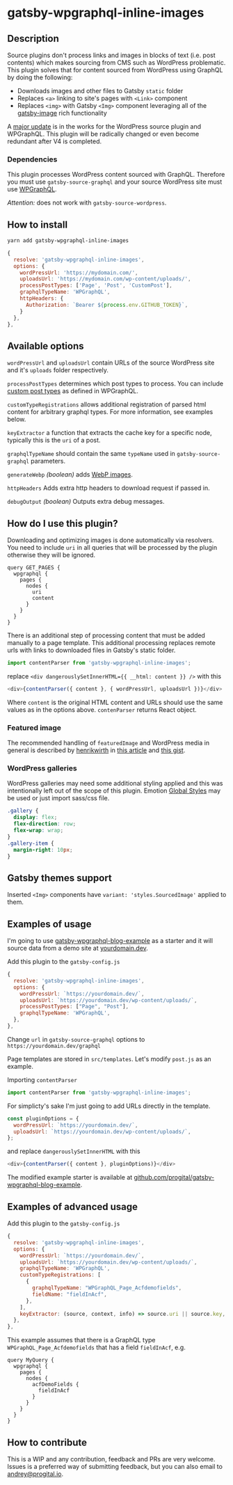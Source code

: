 # gatsby-wpgraphql-inline-images

## Description

Source plugins don't process links and images in blocks of text (i.e. post contents) which makes sourcing from CMS such as WordPress problematic. This plugin solves that for content sourced from WordPress using GraphQL by doing the following:

- Downloads images and other files to Gatsby `static` folder
- Replaces `<a>` linking to site's pages with `<Link>` component
- Replaces `<img>` with Gatsby `<Img>` component leveraging all of the [gatsby-image](https://www.gatsbyjs.org/docs/using-gatsby-image/) rich functionality

A [major update](https://github.com/gatsbyjs/gatsby/issues/19292) is in the works for the WordPress source plugin and WPGraphQL. This plugin will be radically changed or even become redundant after V4 is completed.

### Dependencies

This plugin processes WordPress content sourced with GraphQL. Therefore you must use `gatsby-source-graphql` and your source WordPress site must use [WPGraphQL](https://github.com/wp-graphql/wp-graphql).

_Attention:_ does not work with `gatsby-source-wordpress`.

## How to install

```bash
yarn add gatsby-wpgraphql-inline-images
```

```javascript
{
  resolve: 'gatsby-wpgraphql-inline-images',
  options: {
    wordPressUrl: 'https://mydomain.com/',
    uploadsUrl: 'https://mydomain.com/wp-content/uploads/',
    processPostTypes: ['Page', 'Post', 'CustomPost'],
    graphqlTypeName: 'WPGraphQL',
    httpHeaders: {
      Authorization: `Bearer ${process.env.GITHUB_TOKEN}`,
    }
  },
},
```

## Available options

`wordPressUrl` and `uploadsUrl` contain URLs of the source WordPress site and it's `uploads` folder respectively.

`processPostTypes` determines which post types to process. You can include [custom post types](https://docs.wpgraphql.com/getting-started/custom-post-types) as defined in WPGraphQL.

`customTypeRegistrations` allows additional registration of parsed html content for arbitrary graphql types. For more information, see examples below.

`keyExtractor` a function that extracts the cache key for a specific node, typically this is the `uri` of a post.

`graphqlTypeName` should contain the same `typeName` used in `gatsby-source-graphql` parameters.

`generateWebp` _(boolean)_ adds [WebP images](https://www.gatsbyjs.org/docs/gatsby-image/#about-withwebp).

`httpHeaders` Adds extra http headers to download request if passed in.

`debugOutput` _(boolean)_ Outputs extra debug messages.

## How do I use this plugin?

Downloading and optimizing images is done automatically via resolvers. You need to include `uri` in all queries that will be processed by the plugin otherwise they will be ignored.

```
query GET_PAGES {
  wpgraphql {
    pages {
      nodes {
        uri
        content
      }
    }
  }
}
```

There is an additional step of processing content that must be added manually to a page template. This additional processing replaces remote urls with links to downloaded files in Gatsby's static folder.

```javascript
import contentParser from 'gatsby-wpgraphql-inline-images';
```

replace `<div dangerouslySetInnerHTML={{ __html: content }} />` with this

```javascript
<div>{contentParser({ content }, { wordPressUrl, uploadsUrl })}</div>
```

Where `content` is the original HTML content and URLs should use the same values as in the options above. `contenParser` returns React object.

### Featured image

The recommended handling of `featuredImage` and WordPress media in general is described by [henrikwirth](https://github.com/henrikwirth) in [this article](https://dev.to/nevernull/gatsby-with-wpgraphql-acf-and-gatbsy-image-72m) and [this gist](https://gist.github.com/henrikwirth/4ba900b7f89b9e28ec81497466b12710).

### WordPress galleries

WordPress galleries may need some additional styling applied and this was intentionally left out of the scope of this plugin. Emotion [Global Styles](https://emotion.sh/docs/globals) may be used or just import sass/css file.

```css
.gallery {
  display: flex;
  flex-direction: row;
  flex-wrap: wrap;
}
.gallery-item {
  margin-right: 10px;
}
```

## Gatsby themes support

Inserted `<Img>` components have `variant: 'styles.SourcedImage'` applied to them.

## Examples of usage

I'm going to use [gatsby-wpgraphql-blog-example](https://github.com/wp-graphql/gatsby-wpgraphql-blog-example) as a starter and it will source data from a demo site at [yourdomain.dev](https://yourdomain.dev/).

Add this plugin to the `gatsby-config.js`

```javascript
{
  resolve: 'gatsby-wpgraphql-inline-images',
  options: {
    wordPressUrl: `https://yourdomain.dev/`,
    uploadsUrl: `https://yourdomain.dev/wp-content/uploads/`,
    processPostTypes: ["Page", "Post"],
    graphqlTypeName: 'WPGraphQL',
  },
},
```

Change `url` in `gatsby-source-graphql` options to `https://yourdomain.dev/graphql`

Page templates are stored in `src/templates`. Let's modify `post.js` as an example.

Importing `contentParser`

```javascript
import contentParser from 'gatsby-wpgraphql-inline-images';
```

For simplicty's sake I'm just going to add URLs directly in the template.

```javascript
const pluginOptions = {
  wordPressUrl: `https://yourdomain.dev/`,
  uploadsUrl: `https://yourdomain.dev/wp-content/uploads/`,
};
```

and replace `dangerouslySetInnerHTML` with this

```javascript
<div>{contentParser({ content }, pluginOptions)}</div>
```

The modified example starter is available at [github.com/progital/gatsby-wpgraphql-blog-example](https://github.com/progital/gatsby-wpgraphql-blog-example).

## Examples of advanced usage

Add this plugin to the `gatsby-config.js`

```javascript
{
  resolve: 'gatsby-wpgraphql-inline-images',
  options: {
    wordPressUrl: `https://yourdomain.dev/`,
    uploadsUrl: `https://yourdomain.dev/wp-content/uploads/`,
    graphqlTypeName: 'WPGraphQL',
    customTypeRegistrations: [
      {
        graphqlTypeName: "WPGraphQL_Page_Acfdemofields",
        fieldName: "fieldInAcf",
      },
    ],
    keyExtractor: (source, context, info) => source.uri || source.key,
  },
},
```

This example assumes that there is a GraphQL type `WPGraphQL_Page_Acfdemofields` that has a field `fieldInAcf`, e.g.

```
query MyQuery {
  wpgraphql {
    pages {
      nodes {
        acfDemoFields {
          fieldInAcf
        }
      }
    }
  }
}
```

## How to contribute

This is a WIP and any contribution, feedback and PRs are very welcome. Issues is a preferred way of submitting feedback, but you can also email to [andrey@progital.io](mailto:andrey@progital.io).
